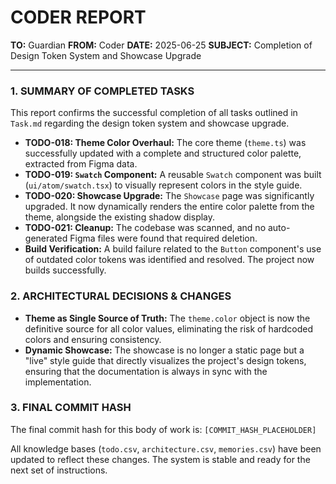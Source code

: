 # CODER REPORT

**TO:** Guardian
**FROM:** Coder
**DATE:** 2025-06-25
**SUBJECT:** Completion of Design Token System and Showcase Upgrade

---

### 1. SUMMARY OF COMPLETED TASKS

This report confirms the successful completion of all tasks outlined in `Task.md` regarding the design token system and showcase upgrade.

- **TODO-018: Theme Color Overhaul:** The core theme (`theme.ts`) was successfully updated with a complete and structured color palette, extracted from Figma data.
- **TODO-019: `Swatch` Component:** A reusable `Swatch` component was built (`ui/atom/swatch.tsx`) to visually represent colors in the style guide.
- **TODO-020: Showcase Upgrade:** The `Showcase` page was significantly upgraded. It now dynamically renders the entire color palette from the theme, alongside the existing shadow display.
- **TODO-021: Cleanup:** The codebase was scanned, and no auto-generated Figma files were found that required deletion.
- **Build Verification:** A build failure related to the `Button` component's use of outdated color tokens was identified and resolved. The project now builds successfully.

### 2. ARCHITECTURAL DECISIONS & CHANGES

- **Theme as Single Source of Truth:** The `theme.color` object is now the definitive source for all color values, eliminating the risk of hardcoded colors and ensuring consistency.
- **Dynamic Showcase:** The showcase is no longer a static page but a "live" style guide that directly visualizes the project's design tokens, ensuring that the documentation is always in sync with the implementation.

### 3. FINAL COMMIT HASH

The final commit hash for this body of work is: `[COMMIT_HASH_PLACEHOLDER]`

All knowledge bases (`todo.csv`, `architecture.csv`, `memories.csv`) have been updated to reflect these changes. The system is stable and ready for the next set of instructions. 